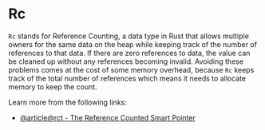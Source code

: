 # Rc

`Rc` stands for Reference Counting, a data type in Rust that allows multiple owners for the same data on the heap while keeping track of the number of references to that data. If there are zero references to data, the value can be cleaned up without any references becoming invalid. Avoiding these problems comes at the cost of some memory overhead, because `Rc` keeps track of the total number of references which means it needs to allocate memory to keep the count.

Learn more from the following links:

- [@article@rct - The Reference Counted Smart Pointer](https://doc.rust-lang.org/book/ch15-04-rc.html#rct-the-reference-counted-smart-pointer)